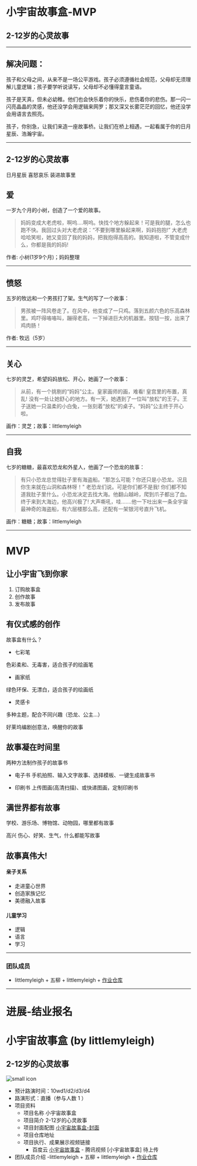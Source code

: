 # 小宇宙故事盒-MVP
## 2-12岁的心灵故事
***
## 解决问题：
孩子和父母之间，从来不是一场公平游戏。孩子必须遵循社会规范，父母却无须理解儿童逻辑；孩子要学听说读写，父母却不必懂得童言童语。

孩子是天真，但未必幼稚。他们也会快乐着你的快乐，悲伤着你的悲伤。那一闪一闪亮晶晶的灵感，他还没学会用逻辑来网罗；那又深又长雾茫茫的回忆，他还没学会用语言去照亮。

孩子，你别急，让我们来造一座故事桥。让我们在桥上相遇，一起看属于你的日月星辰、浩瀚宇宙。
***

## 2-12岁的心灵故事 
日月星辰 喜怒哀乐 装进故事里

## 爱

一岁九个月的小树，创造了一个爱的故事。

> 妈妈变成大老虎啦，啊呜....啊呜。快找个地方躲起来！可是我的腿，怎么也跑不快。我回过头对大老虎说：“不要到哪里躲起来啊，妈妈抱抱!” 大老虎哈哈笑啦，她又变回了我的妈妈，把我抱得高高的。我知道啦，不管变成什么，你都是我的妈妈!

作者: 小树(1岁9个月)；妈妈整理

***

## 愤怒
五岁的牧远和一个男孩打了架。生气的写了一个故事：

>男孩被一阵风卷走了。在风中，他变成了一只鸡。落到五颜六色的乐高森林里。鸡吓得咯咯叫，蹦得老高，一下掉进巨大的机器里。按钮一按，出来了鸡肉肠！

作者: 牧远（5岁）
***
## 关心
七岁的灵芝，希望妈妈放松、开心，她画了一个故事：
> 从前，有一个挑剔的“妈妈”公主。皇家画师的画，难看! 皇宫里的布置，真乱! 没有一处让她舒心的地方。有一天，她遇到了一位叫"放松"的王子。王子送她一只温柔的小白兔，一张刻着“放松”的桌子。“妈妈”公主终于开心啦。

画作：灵芝；故事：littlemyleigh
***
## 自我
七岁的糖糖，最喜欢恐龙和外星人，他画了一个恐龙的故事：

> 有只小恐龙总觉得肚子里有海盗船。"那怎么可能？你还只是小恐龙。况且你生来就在山洞和森林呀！" 老恐龙们说。可是你们都不是我! 你们都不知道我肚子里什么。小恐龙决定去找大海。他翻山越岭，爬到爪子都出了血。终于来到大海边，他高兴极了! 大声嘶吼，哇.......他一下吐出来一条全宇宙最神奇的海盗船，有六层楼那么高，还配有一架银河号直升飞机。

画作：糖糖；故事：littlemyleigh

***
# MVP
## 让小宇宙飞到你家

1. 订购故事盒
2. 创作故事
3. 发布故事



## 有仪式感的创作

故事盒有什么？

- 七彩笔

色彩柔和、无毒害，适合孩子的绘画笔

- 画家纸

绿色环保、无漂白，适合孩子的绘画纸

- 灵感卡

多种主题，配合不同兴趣（恐龙、公主...）

好莱坞编剧创意法，唤醒你的故事

## 故事凝在时间里
两种方法制作孩子的故事书

- 电子书
手机拍照、输入文字故事、选择模板、一键生成故事书

- 印刷书
上传图画(高清扫描)、或快递图画，定制印刷书

## 满世界都有故事

学校、游乐场、博物馆、动物园，哪里都有故事

高兴 伤心、好笑、生气，什么都能写故事

## 故事真伟大!
#### 亲子关系

- 走进童心世界
- 创造家族记忆
- 美德融入故事

#### 儿童学习

- 逻辑
- 语言
- 学习
***
### 团队成员

- littlemyleigh + 五柳 + littlemyleigh + [作业仓库](https://github.com/littlemyleigh/Writer005)
***
# 进展-结业报名
# 小宇宙故事盒 (by littlemyleigh)
## 2-12岁的心灵故事
![small icon](http://m.qpic.cn/psb?/V11D7erk0QETpz/ZeGxgxzcNFTnAA25fvBbU1nmPZm5M9YHd63LZ58kFyA!/b/dPIAAAAAAAAA&bo=cQSAAgAAAAARB8c!&rf=viewer_4)
- 预计路演时间：10wd1/d2/d3/d4
- 路演形式：直播（参与人数 1 ）
- 项目资料
	- 项目名称 小宇宙故事盒
	- 项目简介 2-12岁的心灵故事
	- 项目封面配图  [小宇宙故事盒-封面](http://m.qpic.cn/psb?/V11D7erk0QETpz/ZeGxgxzcNFTnAA25fvBbU1nmPZm5M9YHd63LZ58kFyA!/b/dPIAAAAAAAAA&bo=cQSAAgAAAAARB8c!&rf=viewer_4)
	- 项目仓库地址
	- 项目执行、成果展示视频链接
		- 百度云 [小宇宙故事盒](https://pan.baidu.com/s/1boSqxkF)
               -  腾讯视频 [小宇宙故事盒] 待上传
- 团队成员介绍
	-littlemyleigh + 五柳 + littlemyleigh + [作业仓库](https://github.com/littlemyleigh/Writer005)
